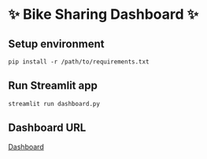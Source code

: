 # ✨ Bike Sharing Dashboard ✨

## Setup environment
```
pip install -r /path/to/requirements.txt
```

## Run Streamlit app
```
streamlit run dashboard.py
```
## Dashboard URL
[Dashboard](https://hfp3n5kj6wgkvcofybgfaz.streamlit.app/)
